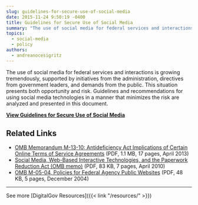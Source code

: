```yaml
---
slug: guidelines-for-secure-use-of-social-media
date: 2015-11-24 9:50:19 -0400
title: Guidelines for Secure Use of Social Media
summary: "The use of social media for federal services and interactions is growing tremendously, supported by initiatives from the administration, directives from government leaders, and demands from the public. This situation presents both opportunity and risk. Guidelines and recommendations for using social media technologies in a manner that minimizes the risk are analyzed and presented in"
topics:
  - social-media
  - policy
authors:
  - andreanocesigritz
---
```


The use of social media for federal services and interactions is growing tremendously, supported by initiatives from the administration, directives from government leaders, and demands from the public. This situation presents both opportunity and risk. Guidelines and recommendations for using social media technologies in a manner that minimizes the risk are analyzed and presented in this document.

[**View Guidelines for Secure Use of Social Media**](https://cio.gov/wp-content/uploads/downloads/2012/09/Guidelines_for_Secure_Use_Social_Media_v01-0.pdf)

## Related Links

  * [OMB Memorandum M-13-10: Antideficiency Act Implications of Certain Online Terms of Service Agreements](https://www.whitehouse.gov/sites/whitehouse.gov/files/omb/memoranda/2013/m-13-10.pdf) (PDF, 1.1 MB, 17 pages, April 2013)
  * [Social Media, Web-Based Interactive Technologies, and the Paperwork Reduction Act (OMB memo)](https://obamawhitehouse.archives.gov/sites/default/files/omb/assets/inforeg/SocialMediaGuidance_04072010.pdf) (PDF, 83 KB, 7 pages, April 2010)
  * [OMB M-05-04, Policies for Federal Agency Public Websites](https://www.whitehouse.gov/sites/whitehouse.gov/files/omb/memoranda/2005/m05-04.pdf) (PDF, 48 KB, 5 pages, December 2004)


---

See more [DigitalGov Resources]({{< link "/resources/" >}})
